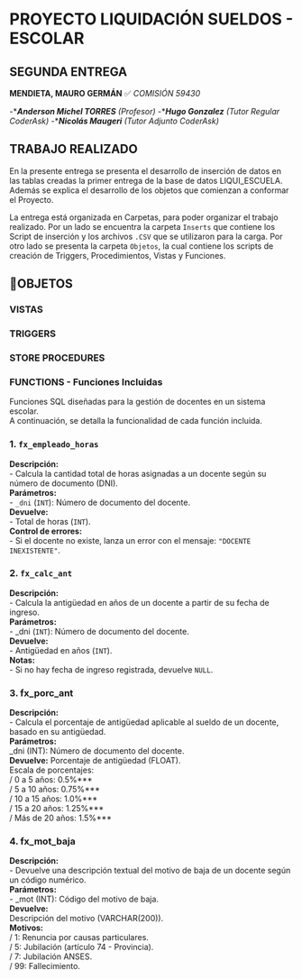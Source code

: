 # PROYECTO LIQUIDACIÓN SUELDOS - ESCOLAR # 
## SEGUNDA ENTREGA ##
**MENDIETA, MAURO GERMÁN**
:white_check_mark: *COMISIÓN 59430*

-****Anderson Michel TORRES*** *(Profesor)*
-****Hugo Gonzalez*** *(Tutor Regular CoderAsk)*
-****Nicolás Maugeri*** *(Tutor Adjunto CoderAsk)*

## TRABAJO REALIZADO

En la presente entrega se presenta el desarrollo de inserción de datos en las tablas creadas la primer entrega de la base de datos LIQUI_ESCUELA.
Además se explica el desarrollo de los objetos que comienzan a conformar el Proyecto.

La entrega está organizada en Carpetas, para poder organizar el trabajo realizado. 
Por un lado se encuentra la carpeta `Inserts` que contiene los Script de inserción y los archivos `.CSV` que se utilizaron para la carga.
Por otro lado se presenta la carpeta `Objetos`, la cual contiene los scripts de creación de Triggers, Procedimientos, Vistas y Funciones.

## 📂OBJETOS

### VISTAS

### TRIGGERS

### STORE PROCEDURES
 

### FUNCTIONS - Funciones Incluidas 
Funciones SQL diseñadas para la gestión de docentes en un sistema escolar.  
A continuación, se detalla la funcionalidad de cada función incluida.  

### 1. `fx_empleado_horas`      
**Descripción:**             
      - Calcula la cantidad total de horas asignadas a un docente según su número de documento (DNI).        
**Parámetros:**                  
      - `_dni` (`INT`): Número de documento del docente.        
**Devuelve:**                    
      - Total de horas (`INT`).        
**Control de errores:**                    
      - Si el docente no existe, lanza un error con el mensaje: `"DOCENTE INEXISTENTE"`.      

### 2. `fx_calc_ant`      
**Descripción:**          
    - Calcula la antigüedad en años de un docente a partir de su fecha de ingreso.      
**Parámetros:**          
    - _dni (`INT`): Número de documento del docente.      
**Devuelve:**          
    - Antigüedad en años (`INT`).      
**Notas:**          
    - Si no hay fecha de ingreso registrada, devuelve `NULL`.      

### 3. fx_porc_ant      
**Descripción:**      
      - Calcula el porcentaje de antigüedad aplicable al sueldo de un docente, basado en su antigüedad.      
**Parámetros:**            
      _dni (INT): Número de documento del docente.            
**Devuelve:** Porcentaje de antigüedad (FLOAT).      
      Escala de porcentajes:      
                   / 0 a 5 años: 0.5%***      
                   / 5 a 10 años: 0.75%***      
                   / 10 a 15 años: 1.0%***      
                   / 15 a 20 años: 1.25%***      
                   / Más de 20 años: 1.5%***      

### 4. fx_mot_baja
**Descripción:**      
      - Devuelve una descripción textual del motivo de baja de un docente según un código numérico.    
**Parámetros:**      
      - _mot (INT): Código del motivo de baja.      
**Devuelve:**      
Descripción del motivo (VARCHAR(200)).      
**Motivos:**            
       / 1: Renuncia por causas particulares.      
       / 5: Jubilación (artículo 74 - Provincia).            
       / 7: Jubilación ANSES.            
       / 99: Fallecimiento.    

